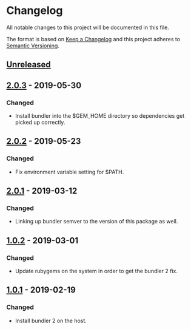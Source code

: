 # Changelog

All notable changes to this project will be documented in this file.

The format is based on [Keep a Changelog](http://keepachangelog.com/en/1.0.0/) and this project adheres to [Semantic Versioning](http://semver.org/spec/v2.0.0.html).

## [Unreleased]

## [2.0.3] - 2019-05-30
### Changed
- Install bundler into the $GEM_HOME directory so dependencies get picked up correctly.

## [2.0.2] - 2019-05-23
### Changed
- Fix environment variable setting for $PATH.

## [2.0.1] - 2019-03-12
### Changed
- Linking up bundler semver to the version of this package as well.

## [1.0.2] - 2019-03-01
### Changed
- Update rubygems on the system in order to get the bundler 2 fix.

## [1.0.1] - 2019-02-19
### Changed
- Install bundler 2 on the host.

[unreleased]: https://github.com/CultureHQ/actions-bundler/compare/v2.0.3...HEAD
[2.0.3]: https://github.com/CultureHQ/actions-bundler/compare/v2.0.2...v2.0.3
[2.0.2]: https://github.com/CultureHQ/actions-bundler/compare/v2.0.1...v2.0.2
[2.0.1]: https://github.com/CultureHQ/actions-bundler/compare/v1.0.2...v2.0.1
[1.0.2]: https://github.com/CultureHQ/actions-bundler/compare/v1.0.1...v1.0.2
[1.0.1]: https://github.com/CultureHQ/actions-bundler/compare/312154...v1.0.1
